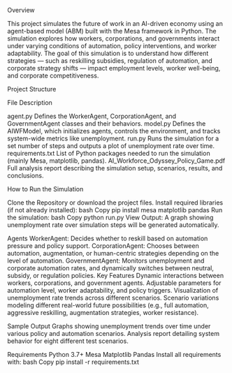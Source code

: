 Overview

This project simulates the future of work in an AI-driven economy using an agent-based model (ABM) built with the Mesa framework in Python. The simulation explores how workers, corporations, and governments interact under varying conditions of automation, policy interventions, and worker adaptability.
The goal of this simulation is to understand how different strategies — such as reskilling subsidies, regulation of automation, and corporate strategy shifts — impact employment levels, worker well-being, and corporate competitiveness.

Project Structure

File	Description

agent.py	Defines the WorkerAgent, CorporationAgent, and GovernmentAgent classes and their behaviors.
model.py	Defines the AIWFModel, which initializes agents, controls the environment, and tracks system-wide metrics like unemployment.
run.py	Runs the simulation for a set number of steps and outputs a plot of unemployment rate over time.
requirements.txt	List of Python packages needed to run the simulation (mainly Mesa, matplotlib, pandas).
AI_Workforce_Odyssey_Policy_Game.pdf	Full analysis report describing the simulation setup, scenarios, results, and conclusions.

How to Run the Simulation

Clone the Repository or download the project files.
Install required libraries (if not already installed):
bash
Copy
pip install mesa matplotlib pandas
Run the simulation:
bash
Copy
python run.py
View Output: A graph showing unemployment rate over simulation steps will be generated automatically.

Agents
WorkerAgent: Decides whether to reskill based on automation pressure and policy support.
CorporationAgent: Chooses between automation, augmentation, or human-centric strategies depending on the level of automation.
GovernmentAgent: Monitors unemployment and corporate automation rates, and dynamically switches between neutral, subsidy, or regulation policies.
Key Features
Dynamic interactions between workers, corporations, and government agents.
Adjustable parameters for automation level, worker adaptability, and policy triggers.
Visualization of unemployment rate trends across different scenarios.
Scenario variations modeling different real-world future possibilities (e.g., full automation, aggressive reskilling, augmentation strategies, worker resistance).

Sample Output
Graphs showing unemployment trends over time under various policy and automation scenarios.
Analysis report detailing system behavior for eight different test scenarios.

Requirements
Python 3.7+
Mesa
Matplotlib
Pandas
Install all requirements with:
bash
Copy
pip install -r requirements.txt
